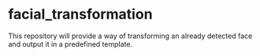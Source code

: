 # facial_transformation
This repository will provide a way of transforming an already detected face and output it in a predefined template.
